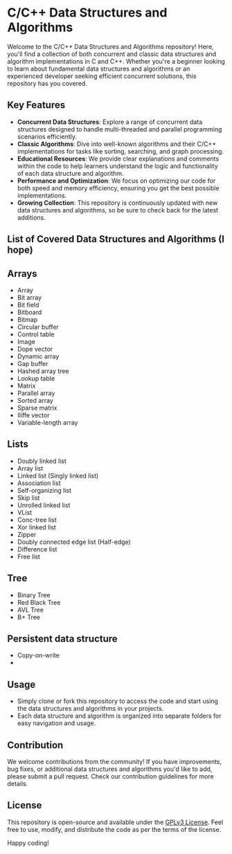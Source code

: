# C/C++ Data Structures and Algorithms

Welcome to the C/C++ Data Structures and Algorithms repository! Here, you'll find a collection of both concurrent and classic data structures and algorithm implementations in C and C++. Whether you're a beginner looking to learn about fundamental data structures and algorithms or an experienced developer seeking efficient concurrent solutions, this repository has you covered.

## Key Features
- **Concurrent Data Structures**: Explore a range of concurrent data structures designed to handle multi-threaded and parallel programming scenarios efficiently.
- **Classic Algorithms**: Dive into well-known algorithms and their C/C++ implementations for tasks like sorting, searching, and graph processing.
- **Educational Resources**: We provide clear explanations and comments within the code to help learners understand the logic and functionality of each data structure and algorithm.
- **Performance and Optimization**: We focus on optimizing our code for both speed and memory efficiency, ensuring you get the best possible implementations.
- **Growing Collection**: This repository is continuously updated with new data structures and algorithms, so be sure to check back for the latest additions.

## List of Covered Data Structures and Algorithms (I hope)

## Arrays
- Array
- Bit array
- Bit field
- Bitboard
- Bitmap
- Circular buffer
- Control table
- Image
- Dope vector
- Dynamic array
- Gap buffer
- Hashed array tree
- Lookup table
- Matrix
- Parallel array
- Sorted array
- Sparse matrix
- Iliffe vector
- Variable-length array

## Lists
- Doubly linked list
- Array list 
- Linked list (Singly linked list)
- Association list
- Self-organizing list
- Skip list
- Unrolled linked list
- VList
- Conc-tree list
- Xor linked list
- Zipper
- Doubly connected edge list (Half-edge)
- Difference list
- Free list

## Tree
- Binary Tree
- Red Black Tree
- AVL Tree
- B+ Tree

## Persistent data structure
- Copy-on-write
- 

## Usage
- Simply clone or fork this repository to access the code and start using the data structures and algorithms in your projects.
- Each data structure and algorithm is organized into separate folders for easy navigation and usage.

## Contribution
We welcome contributions from the community! If you have improvements, bug fixes, or additional data structures and algorithms you'd like to add, please submit a pull request. Check our contribution guidelines for more details.

## License
This repository is open-source and available under the [GPLv3 License](LICENSE.md). Feel free to use, modify, and distribute the code as per the terms of the license.

Happy coding!
